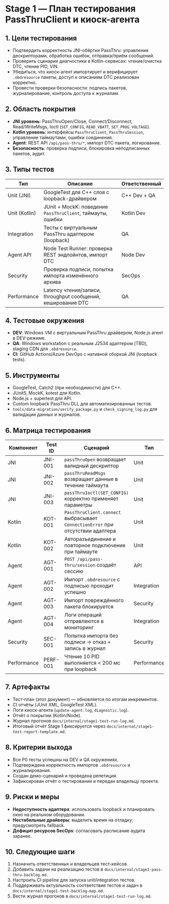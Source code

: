 # Stage 1 — План тестирования PassThruClient и киоск-агента

## 1. Цели тестирования
- Подтвердить корректность JNI-обёртки PassThru: управление дескрипторами, обработка ошибок, отправка/приём сообщений.
- Проверить сценарии диагностики в Kotlin-сервисах: чтение/очистка DTC, чтение PID, VIN.
- Убедиться, что киоск-агент импортирует и верифицирует `.obdresource` пакеты, доступ к описаниям DTC реализован корректно.
- Провести проверки безопасности: подпись пакетов, журналирование, контроль доступа к журналам.

## 2. Область покрытия
- **JNI уровень**: PassThruOpen/Close, Connect/Disconnect, Read/WriteMsgs, Ioctl (`SET_CONFIG`, `READ_VBATT`, `SET_PROG_VOLTAGE`).
- **Kotlin уровень**: интерфейсы `PassThruClient`, `PassThruSession`, управление таймаутами, ошибки соединения.
- **Agent**: REST API `/api/pass-thru/*`, импорт DTC пакета, логирование.
- **Безопасность**: проверка подписи, блокировка неподписанных пакетов, аудит.

## 3. Типы тестов
| Тип | Описание | Ответственный |
|-----|----------|---------------|
| Unit (JNI) | GoogleTest для C++ слоя с loopback-драйвером | C++ Dev + QA |
| Unit (Kotlin) | JUnit + MockK: поведение `PassThruClient`, таймауты, ошибки | Kotlin Dev |
| Integration | Тесты с виртуальным PassThru адаптером (loopback) | QA |
| Agent API | Node Test Runner: проверка REST эндпойнтов, импорт DTC | Node Dev |
| Security | Проверка подписи, попытка импорта изменённого архива | SecOps |
| Performance | Latency чтения/записи, throughput сообщений, кеширование DTC | QA |

## 4. Тестовые окружения
- **DEV**: Windows VM с виртуальным PassThru драйвером, Node.js агент в DEV-режиме.
- **QA**: Windows workstation с реальным J2534 адаптером (TBD), staging CDN для `.obdresource`.
- **CI**: GitHub Actions/Azure DevOps с нативной сборкой JNI (loopback tests).

## 5. Инструменты
- GoogleTest, Catch2 (при необходимости) для C++.
- JUnit5, MockK, kotest для Kotlin.
- Node.js + supertest для API.
- Custom loopback PassThru DLL для автоматизированных тестов.
- `tools/data-migration/verify_package.py` и `check_signing_log.py` для валидации данных и журналов.

## 6. Матрица тестирования
| Компонент | Test ID | Сценарий | Тип | Приоритет |
|-----------|---------|----------|-----|-----------|
| JNI | JNI-001 | `passThruOpen` возвращает валидный дескриптор | Unit | P0 |
| JNI | JNI-002 | `passThruReadMsgs` возвращает данные в течение таймаута | Unit | P0 |
| JNI | JNI-003 | `passThruIoctl(SET_CONFIG)` корректно применяет параметры | Unit | P1 |
| Kotlin | KOT-001 | `PassThruClient.connect` выбрасывает `ConnectionError` при отсутствии адаптера | Unit | P0 |
| Kotlin | KOT-002 | Авторазъединение и повторное подключение при таймауте | Unit | P1 |
| Agent | AGT-001 | `POST /api/pass-thru/session` создаёт сессию | API | P0 |
| Agent | AGT-002 | Импорт `.obdresource` с подписью проходит успешно | Integration | P0 |
| Agent | AGT-003 | Импорт повреждённого пакета блокируется | Security | P0 |
| Agent | AGT-004 | Логи операций отправляются в мониторинг | Integration | P1 |
| Security | SEC-001 | Попытка импорта без подписи → отказ + запись в журнал | Security | P0 |
| Performance | PERF-001 | Чтение 10 PID выполняется < 200 мс при loopback | Performance | P2 |

## 7. Артефакты
- Тест-план (этот документ) — обновляется по итогам инкрементов.
- CI отчёты (JUnit XML, GoogleTest XML).
- Логи киоск-агента (`update-agent.log`, `diagnostic.log`).
- Отчёт о покрытии (Kotlin/Node).
- Журнал прогонов `docs/internal/stage1-test-run-log.md`.
- Итоговый отчёт Stage 1 фиксируется через `docs/internal/stage1-test-report-template.md`.

## 8. Критерии выхода
- Все P0 тесты успешны на DEV и QA окружениях.
- Подтверждена корректность импортов `.obdresource` и журналирования.
- Создан демо-сценарий и проведена репетиция.
- Зафиксирован отчёт о тестировании и передан владельцу проекта.

## 9. Риски и меры
- **Недоступность адаптера**: использовать loopback и планировать окно на реальном оборудовании.
- **Нестабильные драйверы**: выделить время на отладку; предусмотреть fallback.
- **Дефицит ресурсов SecOps**: согласовать расписание аудита заранее.

## 10. Следующие шаги
1. Назначить ответственных и владельцев тест-кейсов.
2. Добавить задачи на реализацию тестов в `docs/internal/stage1-pass-thru-backlog.md`.
3. Настроить CI pipeline для запуска unit/integration тестов.
4. Поддерживать актуальность соответствия тестов и задач в `docs/internal/stage1-test-backlog-map.md`.
5. Вести журнал прогонов в `docs/internal/stage1-test-run-log.md`.
